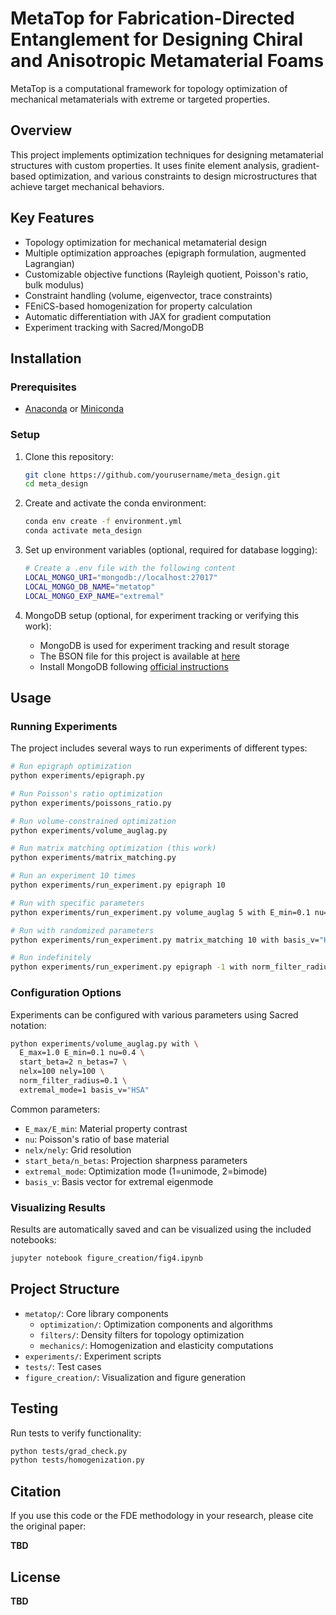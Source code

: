 # MetaTop for Fabrication-Directed Entanglement for Designing Chiral and Anisotropic Metamaterial Foams

MetaTop is a computational framework for topology optimization of mechanical metamaterials with extreme or targeted properties.

## Overview

This project implements optimization techniques for designing metamaterial structures with custom properties. It uses finite element analysis, gradient-based optimization, and various constraints to design microstructures that achieve target mechanical behaviors.

## Key Features

- Topology optimization for mechanical metamaterial design
- Multiple optimization approaches (epigraph formulation, augmented Lagrangian)
- Customizable objective functions (Rayleigh quotient, Poisson's ratio, bulk modulus)
- Constraint handling (volume, eigenvector, trace constraints)
- FEniCS-based homogenization for property calculation
- Automatic differentiation with JAX for gradient computation
- Experiment tracking with Sacred/MongoDB

## Installation

### Prerequisites

- [Anaconda](https://www.anaconda.com/download/) or [Miniconda](https://docs.conda.io/en/latest/miniconda.html)

### Setup

1. Clone this repository:
   ```bash
   git clone https://github.com/yourusername/meta_design.git
   cd meta_design
   ```

2. Create and activate the conda environment:
   ```bash
   conda env create -f environment.yml
   conda activate meta_design
   ```

3. Set up environment variables (optional, required for database logging):
   ```bash
   # Create a .env file with the following content
   LOCAL_MONGO_URI="mongodb://localhost:27017"
   LOCAL_MONGO_DB_NAME="metatop"
   LOCAL_MONGO_EXP_NAME="extremal"
   ```

4. MongoDB setup (optional, for experiment tracking or verifying this work):
   - MongoDB is used for experiment tracking and result storage
   - The BSON file for this project is available at [here](https://bit.ly/TO-VTP)
   - Install MongoDB following [official instructions](https://www.mongodb.com/docs/manual/installation/)

## Usage

### Running Experiments

The project includes several ways to run experiments of different types:

```bash
# Run epigraph optimization
python experiments/epigraph.py

# Run Poisson's ratio optimization
python experiments/poissons_ratio.py 

# Run volume-constrained optimization
python experiments/volume_auglag.py

# Run matrix matching optimization (this work)
python experiments/matrix_matching.py

# Run an experiment 10 times
python experiments/run_experiment.py epigraph 10

# Run with specific parameters
python experiments/run_experiment.py volume_auglag 5 with E_min=0.1 nu=0.4

# Run with randomized parameters
python experiments/run_experiment.py matrix_matching 10 with basis_v="HSA" --randomize E_min nu

# Run indefinitely
python experiments/run_experiment.py epigraph -1 with norm_filter_radius=0.1
```

### Configuration Options

Experiments can be configured with various parameters using Sacred notation:

```bash
python experiments/volume_auglag.py with \
  E_max=1.0 E_min=0.1 nu=0.4 \
  start_beta=2 n_betas=7 \
  nelx=100 nely=100 \
  norm_filter_radius=0.1 \
  extremal_mode=1 basis_v="HSA"
```

Common parameters:
- `E_max/E_min`: Material property contrast
- `nu`: Poisson's ratio of base material
- `nelx/nely`: Grid resolution
- `start_beta/n_betas`: Projection sharpness parameters
- `extremal_mode`: Optimization mode (1=unimode, 2=bimode)
- `basis_v`: Basis vector for extremal eigenmode

### Visualizing Results

Results are automatically saved and can be visualized using the included notebooks:

```bash
jupyter notebook figure_creation/fig4.ipynb
```

## Project Structure

- `metatop/`: Core library components
  - `optimization/`: Optimization components and algorithms
  - `filters/`: Density filters for topology optimization
  - `mechanics/`: Homogenization and elasticity computations
- `experiments/`: Experiment scripts
- `tests/`: Test cases
- `figure_creation/`: Visualization and figure generation

## Testing

Run tests to verify functionality:

```bash
python tests/grad_check.py
python tests/homogenization.py
```

## Citation

If you use this code or the FDE methodology in your research, please cite the original paper: 

**TBD**

## License

**TBD**

